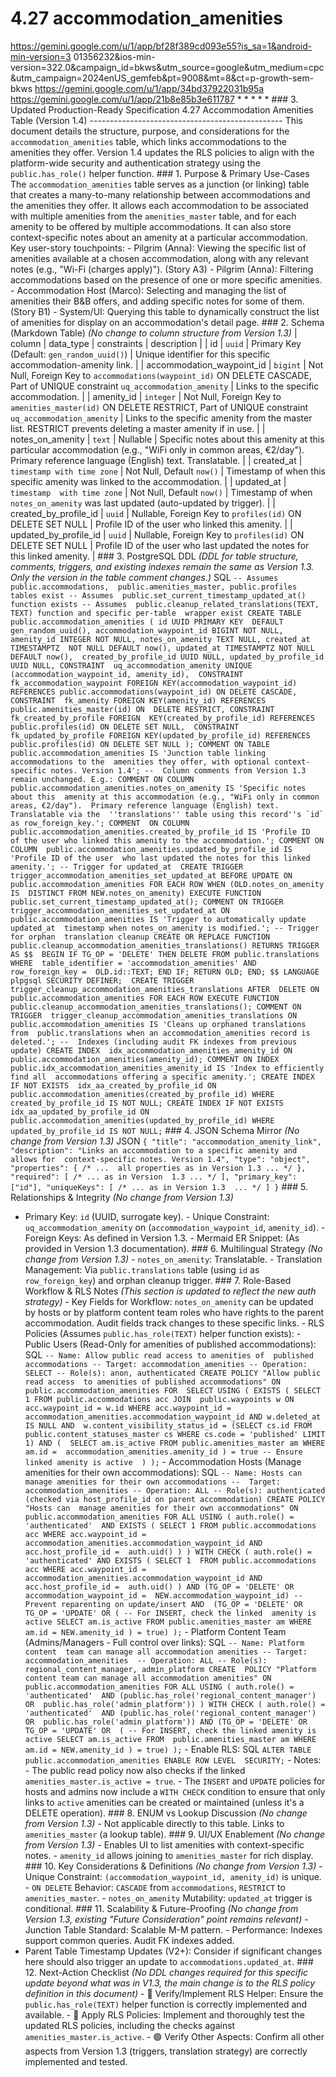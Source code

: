 # 4.27 accommodation_amenities

  
https://gemini.google.com/u/1/app/bf28f389cd093e55?is_sa=1&android-min-version=3
01356232&ios-min-version=322.0&campaign_id=bkws&utm_source=google&utm_medium=cpc
&utm_campaign=2024enUS_gemfeb&pt=9008&mt=8&ct=p-growth-sem-bkws 
https://gemini.google.com/u/1/app/34bd37922031b95a 
https://gemini.google.com/u/1/app/21b8e85b3e611787 * * * * * ### 3\. Updated 
Production-Ready Specification 4.27 Accommodation Amenities Table (Version 1.4) 
------------------------------------------------ This document details the 
structure, purpose, and considerations for the `accommodation_amenities` table, 
which links accommodations to the amenities they offer. Version 1.4 updates the 
RLS policies to align with the platform-wide security and authentication 
strategy using the `public.has_role()` helper function. ### 1\. Purpose & 
Primary Use-Cases The `accommodation_amenities` table serves as a junction (or 
linking) table that creates a many-to-many relationship between accommodations 
and the amenities they offer. It allows each accommodation to be associated 
with multiple amenities from the `amenities_master` table, and for each amenity 
to be offered by multiple accommodations. It can also store context-specific 
notes about an amenity at a particular accommodation. Key user-story 
touchpoints: - Pilgrim (Anna): Viewing the specific list of amenities available 
at a chosen accommodation, along with any relevant notes (e.g., "Wi-Fi (charges 
apply)"). (Story A3) - Pilgrim (Anna): Filtering accommodations based on the 
presence of one or more specific amenities. - Accommodation Host (Marco): 
Selecting and managing the list of amenities their B&amp;B offers, and adding 
specific notes for some of them. (Story B1) - System/UI: Querying this table to 
dynamically construct the list of amenities for display on an accommodation's 
detail page. ### 2\. Schema (Markdown Table) *(No change to column structure 
from Version 1.3)* | column | data_type | constraints | description | | id | 
`uuid` | Primary Key (Default: `gen_random_uuid()`) | Unique identifier for 
this specific accommodation-amenity link. | | accommodation_waypoint_id | 
`bigint` | Not Null, Foreign Key to `accommodations(waypoint_id)` ON DELETE 
CASCADE, Part of UNIQUE constraint `uq_accommodation_amenity` | Links to the 
specific accommodation. | | amenity_id | `integer` | Not Null, Foreign Key to 
`amenities_master(id)` ON DELETE RESTRICT, Part of UNIQUE constraint 
`uq_accommodation_amenity` | Links to the specific amenity from the master 
list. RESTRICT prevents deleting a master amenity if in use. | | 
notes_on_amenity | `text` | Nullable | Specific notes about this amenity at 
this particular accommodation (e.g., "WiFi only in common areas, €2/day"). 
Primary reference language (English) text. Translatable. | | created_at | 
`timestamp with time zone` | Not Null, Default `now()` | Timestamp of when this 
specific amenity was linked to the accommodation. | | updated_at | `timestamp 
with time zone` | Not Null, Default `now()` | Timestamp of when 
`notes_on_amenity` was last updated (auto-updated by trigger). | | 
created_by_profile_id | `uuid` | Nullable, Foreign Key to `profiles(id)` ON 
DELETE SET NULL | Profile ID of the user who linked this amenity. | | 
updated_by_profile_id | `uuid` | Nullable, Foreign Key to `profiles(id)` ON 
DELETE SET NULL | Profile ID of the user who last updated the notes for this 
linked amenity. | ### 3\. PostgreSQL DDL *(DDL for table structure, comments, 
triggers, and existing indexes remain the same as Version 1.3. Only the version 
in the table comment changes.)* SQL ``` -- Assumes public.accommodations, 
public.amenities_master, public.profiles tables exist -- Assumes 
public.set_current_timestamp_updated_at() function exists -- Assumes 
public.cleanup_related_translations(TEXT, TEXT) function and specific per-table 
wrapper exist CREATE TABLE public.accommodation_amenities ( id UUID PRIMARY KEY 
DEFAULT gen_random_uuid(), accommodation_waypoint_id BIGINT NOT NULL, 
amenity_id INTEGER NOT NULL, notes_on_amenity TEXT NULL, created_at TIMESTAMPTZ 
NOT NULL DEFAULT now(), updated_at TIMESTAMPTZ NOT NULL DEFAULT now(), 
created_by_profile_id UUID NULL, updated_by_profile_id UUID NULL, CONSTRAINT 
uq_accommodation_amenity UNIQUE (accommodation_waypoint_id, amenity_id), 
CONSTRAINT fk_accommodation_waypoint FOREIGN KEY(accommodation_waypoint_id) 
REFERENCES public.accommodations(waypoint_id) ON DELETE CASCADE, CONSTRAINT 
fk_amenity FOREIGN KEY(amenity_id) REFERENCES public.amenities_master(id) ON 
DELETE RESTRICT, CONSTRAINT fk_created_by_profile FOREIGN 
KEY(created_by_profile_id) REFERENCES public.profiles(id) ON DELETE SET NULL, 
CONSTRAINT fk_updated_by_profile FOREIGN KEY(updated_by_profile_id) REFERENCES 
public.profiles(id) ON DELETE SET NULL ); COMMENT ON TABLE 
public.accommodation_amenities IS 'Junction table linking accommodations to the 
amenities they offer, with optional context-specific notes. Version 1.4'; -- 
Column comments from Version 1.3 remain unchanged. E.g.: COMMENT ON COLUMN 
public.accommodation_amenities.notes_on_amenity IS 'Specific notes about this 
amenity at this accommodation (e.g., "WiFi only in common areas, €2/day"). 
Primary reference language (English) text. Translatable via the 
''translations'' table using this record''s `id` as row_foreign_key.'; COMMENT 
ON COLUMN public.accommodation_amenities.created_by_profile_id IS 'Profile ID 
of the user who linked this amenity to the accommodation.'; COMMENT ON COLUMN 
public.accommodation_amenities.updated_by_profile_id IS 'Profile ID of the user 
who last updated the notes for this linked amenity.'; -- Trigger for updated_at 
CREATE TRIGGER trigger_accommodation_amenities_set_updated_at BEFORE UPDATE ON 
public.accommodation_amenities FOR EACH ROW WHEN (OLD.notes_on_amenity IS 
DISTINCT FROM NEW.notes_on_amenity) EXECUTE FUNCTION 
public.set_current_timestamp_updated_at(); COMMENT ON TRIGGER 
trigger_accommodation_amenities_set_updated_at ON 
public.accommodation_amenities IS 'Trigger to automatically update updated_at 
timestamp when notes_on_amenity is modified.'; -- Trigger for orphan 
translation cleanup CREATE OR REPLACE FUNCTION 
public.cleanup_accommodation_amenities_translations() RETURNS TRIGGER AS $$ 
BEGIN IF TG_OP = 'DELETE' THEN DELETE FROM public.translations WHERE 
table_identifier = 'accommodation_amenities' AND row_foreign_key = 
OLD.id::TEXT; END IF; RETURN OLD; END; $$ LANGUAGE plpgsql SECURITY DEFINER; 
CREATE TRIGGER trigger_cleanup_accommodation_amenities_translations AFTER 
DELETE ON public.accommodation_amenities FOR EACH ROW EXECUTE FUNCTION 
public.cleanup_accommodation_amenities_translations(); COMMENT ON TRIGGER 
trigger_cleanup_accommodation_amenities_translations ON 
public.accommodation_amenities IS 'Cleans up orphaned translations from 
public.translations when an accommodation_amenities record is deleted.'; -- 
Indexes (including audit FK indexes from previous update) CREATE INDEX 
idx_accommodation_amenities_amenity_id ON 
public.accommodation_amenities(amenity_id); COMMENT ON INDEX 
public.idx_accommodation_amenities_amenity_id IS 'Index to efficiently find all 
accommodations offering a specific amenity.'; CREATE INDEX IF NOT EXISTS 
idx_aa_created_by_profile_id ON 
public.accommodation_amenities(created_by_profile_id) WHERE 
created_by_profile_id IS NOT NULL; CREATE INDEX IF NOT EXISTS 
idx_aa_updated_by_profile_id ON 
public.accommodation_amenities(updated_by_profile_id) WHERE 
updated_by_profile_id IS NOT NULL; ``` ### 4\. JSON Schema Mirror *(No change 
from Version 1.3)* JSON ``` { "title": "accommodation_amenity_link", 
"description": "Links an accommodation to a specific amenity and allows for 
context-specific notes. Version 1.4", "type": "object", "properties": { /* ... 
all properties as in Version 1.3 ... */ }, "required": [ /* ... as in Version 
1.3 ... */ ], "primary_key": ["id"], "uniqueKeys": [ /* ... as in Version 1.3 
... */ ] } ``` ### 5\. Relationships & Integrity *(No change from Version 1.3)* 
- Primary Key: `id` (UUID, surrogate key). - Unique Constraint: 
`uq_accommodation_amenity` on (`accommodation_waypoint_id`, `amenity_id`). - 
Foreign Keys: As defined in Version 1.3. - Mermaid ER Snippet: (As provided in 
Version 1.3 documentation). ### 6\. Multilingual Strategy *(No change from 
Version 1.3)* - `notes_on_amenity`: Translatable. - Translation Management: Via 
`public.translations` table (using `id` as `row_foreign_key`) and orphan 
cleanup trigger. ### 7\. Role-Based Workflow & RLS Notes *(This section is 
updated to reflect the new auth strategy)* - Key Fields for Workflow: 
`notes_on_amenity` can be updated by hosts or by platform content team roles 
who have rights to the parent accommodation. Audit fields track changes to 
these specific links. - RLS Policies (Assumes `public.has_role(TEXT)` helper 
function exists): - Public Users (Read-Only for amenities of published 
accommodations): SQL ``` -- Name: Allow public read access to amenities of 
published accommodations -- Target: accommodation_amenities -- Operation: 
SELECT -- Role(s): anon, authenticated CREATE POLICY "Allow public read access 
to amenities of published accommodations" ON public.accommodation_amenities FOR 
SELECT USING ( EXISTS ( SELECT 1 FROM public.accommodations acc JOIN 
public.waypoints w ON acc.waypoint_id = w.id WHERE acc.waypoint_id = 
accommodation_amenities.accommodation_waypoint_id AND w.deleted_at IS NULL AND 
w.content_visibility_status_id = (SELECT cs.id FROM 
public.content_statuses_master cs WHERE cs.code = 'published' LIMIT 1) AND ( 
SELECT am.is_active FROM public.amenities_master am WHERE am.id = 
accommodation_amenities.amenity_id ) = true -- Ensure linked amenity is active 
) ); ``` - Accommodation Hosts (Manage amenities for their own accommodations): 
SQL ``` -- Name: Hosts can manage amenities for their own accommodations -- 
Target: accommodation_amenities -- Operation: ALL -- Role(s): authenticated 
(checked via host_profile_id on parent accommodation) CREATE POLICY "Hosts can 
manage amenities for their own accommodations" ON 
public.accommodation_amenities FOR ALL USING ( auth.role() = 'authenticated' 
AND EXISTS ( SELECT 1 FROM public.accommodations acc WHERE acc.waypoint_id = 
accommodation_amenities.accommodation_waypoint_id AND acc.host_profile_id = 
auth.uid() ) ) WITH CHECK ( auth.role() = 'authenticated' AND EXISTS ( SELECT 1 
FROM public.accommodations acc WHERE acc.waypoint_id = 
accommodation_amenities.accommodation_waypoint_id AND acc.host_profile_id = 
auth.uid() ) AND (TG_OP = 'DELETE' OR accommodation_waypoint_id = 
NEW.accommodation_waypoint_id) -- Prevent reparenting on update/insert AND 
(TG_OP = 'DELETE' OR TG_OP = 'UPDATE' OR ( -- For INSERT, check the linked 
amenity is active SELECT am.is_active FROM public.amenities_master am WHERE 
am.id = NEW.amenity_id ) = true) ); ``` - Platform Content Team 
(Admins/Managers - Full control over links): SQL ``` -- Name: Platform content 
team can manage all accommodation amenities -- Target: accommodation_amenities 
-- Operation: ALL -- Role(s): regional_content_manager, admin_platform CREATE 
POLICY "Platform content team can manage all accommodation amenities" ON 
public.accommodation_amenities FOR ALL USING ( auth.role() = 'authenticated' 
AND (public.has_role('regional_content_manager') OR 
public.has_role('admin_platform')) ) WITH CHECK ( auth.role() = 'authenticated' 
AND (public.has_role('regional_content_manager') OR 
public.has_role('admin_platform')) AND (TG_OP = 'DELETE' OR TG_OP = 'UPDATE' OR 
( -- For INSERT, check the linked amenity is active SELECT am.is_active FROM 
public.amenities_master am WHERE am.id = NEW.amenity_id ) = true) ); ``` - 
Enable RLS: SQL ``` ALTER TABLE public.accommodation_amenities ENABLE ROW LEVEL 
SECURITY; ``` - Notes: - The public read policy now also checks if the linked 
`amenities_master.is_active = true`. - The `INSERT` and `UPDATE` policies for 
hosts and admins now include a `WITH CHECK` condition to ensure that only links 
to `active` amenities can be created or maintained (unless it's a DELETE 
operation). ### 8\. ENUM vs Lookup Discussion *(No change from Version 1.3)* - 
Not applicable directly to this table. Links to `amenities_master` (a lookup 
table). ### 9\. UI/UX Enablement *(No change from Version 1.3)* - Enables UI to 
list amenities with context-specific notes. - `amenity_id` allows joining to 
`amenities_master` for rich display. ### 10\. Key Considerations & Definitions 
*(No change from Version 1.3)* - Unique Constraint: 
`(accommodation_waypoint_id, amenity_id)` is unique. - `ON DELETE` Behavior: 
`CASCADE` from `accommodations`, `RESTRICT` to `amenities_master`. - 
`notes_on_amenity` Mutability: `updated_at` trigger is conditional. ### 11\. 
Scalability & Future-Proofing *(No change from Version 1.3, existing "Future 
Consideration" point remains relevant)* - Junction Table Standard: Scalable M-M 
pattern. - Performance: Indexes support common queries. Audit FK indexes added. 
- Parent Table Timestamp Updates (V2+): Consider if significant changes here 
should also trigger an update to `accommodations.updated_at`. ### 12\. 
Next-Action Checklist *(No DDL changes required for this specific update beyond 
what was in V1.3, the main change is to the RLS policy definition in this 
document)* - 🔴 Verify/Implement RLS Helper: Ensure the `public.has_role(TEXT)` 
helper function is correctly implemented and available. - 🔴 Apply RLS 
Policies: Implement and thoroughly test the updated RLS policies, including the 
checks against `amenities_master.is_active`. - 🟢 Verify Other Aspects: Confirm 
all other aspects from Version 1.3 (triggers, translation strategy) are 
correctly implemented and tested. 
